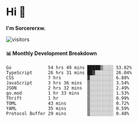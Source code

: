# Hi 👋

**I'm Sorcererxw.**
 
![visitors](https://visitor-badge.glitch.me/badge?page_id=sorcererxw.sorcererx)

#### 📊 Monthly Development Breakdown

<!--START_SECTION:waka-->
```text
Go              54 hrs 49 mins █████▒░░░░ 53.82%
TypeScript      26 hrs 31 mins ██▓░░░░░░░ 26.04%
CSS             7 hrs          ▓░░░░░░░░░ 6.88%
JavaScript      3 hrs 36 mins  ▒░░░░░░░░░ 3.54%
JSON            2 hrs 32 mins  ▒░░░░░░░░░ 2.49%
go.mod          1 hr 33 mins   ▒░░░░░░░░░ 1.53%
Thrift          1 hr           ▒░░░░░░░░░ 0.99%
TOML            43 mins        ▒░░░░░░░░░ 0.72%
YAML            35 mins        ▒░░░░░░░░░ 0.59%
Protocol Buffer 29 mins        ▒░░░░░░░░░ 0.48%
```
<!--END_SECTION:waka-->
